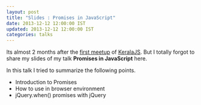 ```yaml
---
layout: post
title: "Slides : Promises in JavaScript"
date: 2013-12-12 12:00:00 IST
updated: 2013-12-12 12:00:00 IST
categories: talks
---
```


Its almost 2 months after the [first meetup](http://keralajs.org/2013/10/28/keralajs-first-meetup-summary) of [KeralaJS](http://keralajs.org/). But I totally forgot to share my slides of my talk **Promises in JavaScript** here.

In this talk I tried to summarize the following points.

- Introduction to Promises
- How to use in browser environment
- jQuery.when() promises with jQuery

<script async class="speakerdeck-embed" data-id="2ea57c8024840131497042d2c2b4a11c" data-ratio="1.29456384323641" src="//speakerdeck.com/assets/embed.js"></script>
